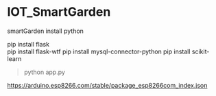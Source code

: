# IOT_SmartGarden
smartGarden
install python

pip install flask   
pip install flask-wtf 
pip install mysql-connector-python
pip install scikit-learn
> python app.py



https://arduino.esp8266.com/stable/package_esp8266com_index.json

